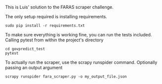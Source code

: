 This is Luis' solution to the FARAS scraper challenge.

The only setup required is installing requirements.

```
sudo pip install -r requirements.txt
```

To make sure everything is working fine, you can run the tests included. Calling
pytest from within the project's directory
```
cd govpredict_test
pytest
```

To actually run the scraper, use the scrapy runspider command. Optionally passing
an output argument

```
scrapy runspider fara_scraper.py -o my_output_file.json
```